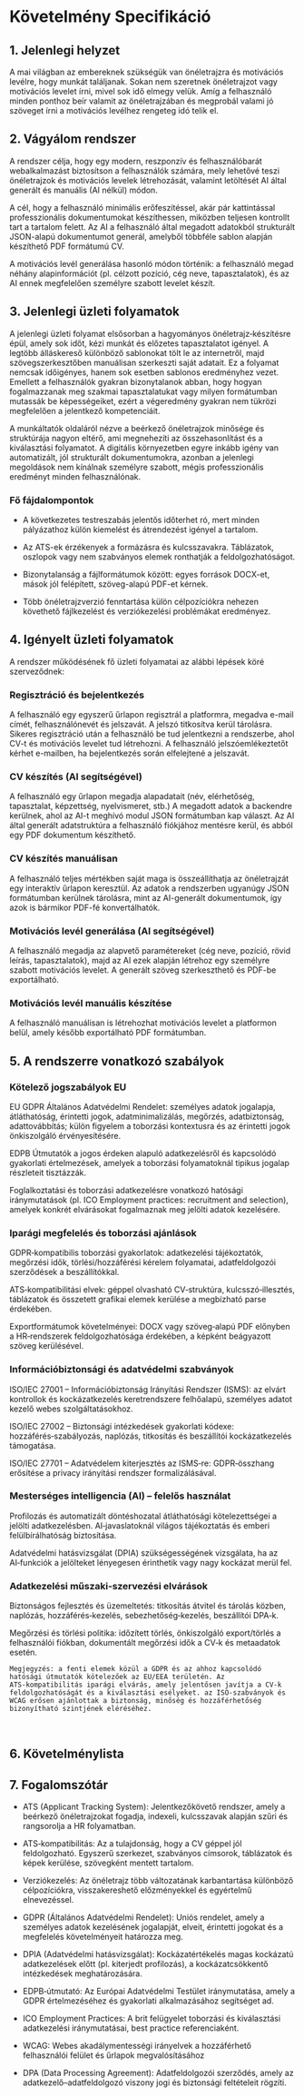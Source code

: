 # Követelmény Specifikáció

## 1. Jelenlegi helyzet

A mai világban az embereknek szükségük van önéletrajzra és motivációs levélre, hogy munkát találjanak. Sokan nem szeretnek önéletrajzot vagy motivációs levelet írni, mivel sok idő elmegy velük. Amíg a felhasználó minden ponthoz beír valamit az önéletrajzában és megprobál valami jó szöveget írni a motivációs levélhez rengeteg idó telik el.

## 2. Vágyálom rendszer

A rendszer célja, hogy egy modern, reszponzív és felhasználóbarát webalkalmazást biztosítson a felhasználók számára, mely lehetővé teszi önéletrajzok és motivációs levelek létrehozását, valamint letöltését AI által generált és manuális (AI nélkül) módon.

A cél, hogy a felhasználó minimális erőfeszítéssel, akár pár kattintással professzionális dokumentumokat készíthessen, miközben teljesen kontrollt tart a tartalom felett.
Az AI a felhasználó által megadott adatokból strukturált JSON-alapú dokumentumot generál, amelyből többféle sablon alapján készíthető PDF formátumú CV.

A motivációs levél generálása hasonló módon történik: a felhasználó megad néhány alapinformációt (pl. célzott pozíció, cég neve, tapasztalatok), és az AI ennek megfelelően személyre szabott levelet készít.

## 3. Jelenlegi üzleti folyamatok

A jelenlegi üzleti folyamat elsősorban a hagyományos önéletrajz‑készítésre épül, amely sok időt, kézi munkát és előzetes tapasztalatot igényel. A legtöbb álláskereső különböző sablonokat tölt le az internetről, majd szövegszerkesztőben manuálisan szerkeszti saját adatait. Ez a folyamat nemcsak időigényes, hanem sok esetben sablonos eredményhez vezet. Emellett a felhasználók gyakran bizonytalanok abban, hogy hogyan fogalmazzanak meg szakmai tapasztalatukat vagy milyen formátumban mutassák be képességeiket, ezért a végeredmény gyakran nem tükrözi megfelelően a jelentkező kompetenciáit.

A munkáltatók oldaláról nézve a beérkező önéletrajzok minősége és struktúrája nagyon eltérő, ami megnehezíti az összehasonlítást és a kiválasztási folyamatot. A digitális környezetben egyre inkább igény van automatizált, jól strukturált dokumentumokra, azonban a jelenlegi megoldások nem kínálnak személyre szabott, mégis professzionális eredményt minden felhasználónak.

### Fő fájdalompontok

- A következetes testreszabás jelentős időterhet ró, mert minden pályázathoz külön kiemelést és átrendezést igényel a tartalom.

- Az ATS-ek érzékenyek a formázásra és kulcsszavakra. Táblázatok, oszlopok vagy nem szabványos elemek ronthatják a feldolgozhatóságot.

- Bizonytalanság a fájlformátumok között: egyes források DOCX-et, mások jól felépített, szöveg-alapú PDF-et kérnek.

- Több önéletrajzverzió fenntartása külön célpozíciókra nehezen követhető fájlkezelést és verziókezelési problémákat eredményez.​

## 4. Igényelt üzleti folyamatok

A rendszer működésének fő üzleti folyamatai az alábbi lépések köré szerveződnek:

### Regisztráció és bejelentkezés

A felhasználó egy egyszerű űrlapon regisztrál a platformra, megadva e-mail címét, felhasználónevét és jelszavát.
A jelszó titkosítva kerül tárolásra.
Sikeres regisztráció után a felhasználó be tud jelentkezni a rendszerbe, ahol CV-t és motivációs levelet tud létrehozni.
A felhasználó jelszóemlékeztetőt kérhet e-mailben, ha bejelentkezés során elfelejtené a jelszavát.

### CV készítés (AI segítségével)

A felhasználó egy űrlapon megadja alapadatait (név, elérhetőség, tapasztalat, képzettség, nyelvismeret, stb.)
A megadott adatok a backendre kerülnek, ahol az AI-t meghívó modul JSON formátumban kap választ.
Az AI által generált adatstruktúra a felhasználó fiókjához mentésre kerül, és abból egy PDF dokumentum készíthető.

### CV készítés manuálisan

A felhasználó teljes mértékben saját maga is összeállíthatja az önéletrajzát egy interaktív űrlapon keresztül.
Az adatok a rendszerben ugyanúgy JSON formátumban kerülnek tárolásra, mint az AI-generált dokumentumok, így azok is bármikor PDF-fé konvertálhatók.

### Motivációs levél generálása (AI segítségével)

A felhasználó megadja az alapvető paramétereket (cég neve, pozíció, rövid leírás, tapasztalatok), majd az AI ezek alapján létrehoz egy személyre szabott motivációs levelet.
A generált szöveg szerkeszthető és PDF-be exportálható.

### Motivációs levél manuális készítése

A felhasználó manuálisan is létrehozhat motivációs levelet a platformon belül, amely később exportálható PDF formátumban.

## 5. A rendszerre vonatkozó szabályok

### Kötelező jogszabályok EU

EU GDPR Általános Adatvédelmi Rendelet: személyes adatok jogalapja, átláthatóság, érintetti jogok, adatminimalizálás, megőrzés, adatbiztonság, adattovábbítás; külön figyelem a toborzási kontextusra és az érintetti jogok önkiszolgáló érvényesítésére.

EDPB Útmutatók a jogos érdeken alapuló adatkezelésről és kapcsolódó gyakorlati értelmezések, amelyek a toborzási folyamatoknál tipikus jogalap részleteit tisztázzák.

Foglalkoztatási és toborzási adatkezelésre vonatkozó hatósági iránymutatások (pl. ICO Employment practices: recruitment and selection), amelyek konkrét elvárásokat fogalmaznak meg jelölti adatok kezelésére.

### Iparági megfelelés és toborzási ajánlások

GDPR‑kompatibilis toborzási gyakorlatok: adatkezelési tájékoztatók, megőrzési idők, törlési/hozzáférési kérelem folyamatai, adatfeldolgozói szerződések a beszállítókkal.

ATS‑kompatibilitási elvek: géppel olvasható CV‑struktúra, kulcsszó‑illesztés, táblázatok és összetett grafikai elemek kerülése a megbízható parse érdekében.

Exportformátumok követelményei: DOCX vagy szöveg‑alapú PDF előnyben a HR‑rendszerek feldolgozhatósága érdekében, a képként beágyazott szöveg kerülésével.

### Információbiztonsági és adatvédelmi szabványok

ISO/IEC 27001 – Információbiztonság Irányítási Rendszer (ISMS): az elvárt kontrollok és kockázatkezelés keretrendszere felhőalapú, személyes adatot kezelő webes szolgáltatásokhoz.

ISO/IEC 27002 – Biztonsági intézkedések gyakorlati kódexe: hozzáférés‑szabályozás, naplózás, titkosítás és beszállítói kockázatkezelés támogatása.

ISO/IEC 27701 – Adatvédelem kiterjesztés az ISMS‑re: GDPR‑összhang erősítése a privacy irányítási rendszer formalizálásával.

### Mesterséges intelligencia (AI) – felelős használat

Profilozás és automatizált döntéshozatal átláthatósági kötelezettségei a jelölti adatkezelésben. AI‑javaslatoknál világos tájékoztatás és emberi felülbírálhatóság biztosítása.

Adatvédelmi hatásvizsgálat (DPIA) szükségességének vizsgálata, ha az AI‑funkciók a jelölteket lényegesen érinthetik vagy nagy kockázat merül fel.

### Adatkezelési műszaki‑szervezési elvárások

Biztonságos fejlesztés és üzemeltetés: titkosítás átvitel és tárolás közben, naplózás, hozzáférés‑kezelés, sebezhetőség‑kezelés, beszállítói DPA‑k.

Megőrzési és törlési politika: időzített törlés, önkiszolgáló export/törlés a felhasználói fiókban, dokumentált megőrzési idők a CV‑k és metaadatok esetén.

    Megjegyzés: a fenti elemek közül a GDPR és az ahhoz kapcsolódó hatósági útmutatók kötelezőek az EU/EEA területén. Az ATS‑kompatibilitás iparági elvárás, amely jelentősen javítja a CV‑k feldolgozhatóságát és a kiválasztási esélyeket. az ISO‑szabványok és WCAG erősen ajánlottak a biztonság, minőség és hozzáférhetőség bizonyítható szintjének eléréséhez.
​

## 6. Követelménylista

## 7. Fogalomszótár

- ATS (Applicant Tracking System): Jelentkezőkövető rendszer, amely a beérkező önéletrajzokat fogadja, indexeli, kulcsszavak alapján szűri és rangsorolja a HR folyamatban.

- ATS‑kompatibilitás: Az a tulajdonság, hogy a CV géppel jól feldolgozható. Egyszerű szerkezet, szabványos címsorok, táblázatok és képek kerülése, szövegként mentett tartalom.

- Verziókezelés: Az önéletrajz több változatának karbantartása különböző célpozíciókra, visszakereshető előzményekkel és egyértelmű elnevezéssel.

- GDPR (Általános Adatvédelmi Rendelet): Uniós rendelet, amely a személyes adatok kezelésének jogalapját, elveit, érintetti jogokat és a megfelelés követelményeit határozza meg.

- DPIA (Adatvédelmi hatásvizsgálat): Kockázatértékelés magas kockázatú adatkezelések előtt (pl. kiterjedt profilozás), a kockázatcsökkentő intézkedések meghatározására.

- EDPB‑útmutató: Az Európai Adatvédelmi Testület iránymutatása, amely a GDPR értelmezéséhez és gyakorlati alkalmazásához segítséget ad.

- ICO Employment Practices: A brit felügyelet toborzási és kiválasztási adatkezelési iránymutatásai, best practice referenciaként.

- WCAG: Webes akadálymentességi irányelvek a hozzáférhető felhasználói felület és űrlapok megvalósításához

- DPA (Data Processing Agreement): Adatfeldolgozói szerződés, amely az adatkezelő–adatfeldolgozó viszony jogi és biztonsági feltételeit rögzíti.
